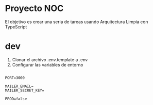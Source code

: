 # Proyecto NOC

El objetivo es crear una seria de tareas usando Arquitectura Limpia con TypeScript

# dev
1. Clonar el archivo .env.template a .env
2. Configurar las variables de entorno

```

PORT=3000

MAILER_EMAIL=
MAILER_SECRET_KEY=

PROD=false

```